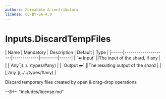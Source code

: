 ```yaml
---
authors: Formabble & contributors
license: CC-BY-SA-4.0
---
```



# Inputs.DiscardTempFiles

<div class="sh-parameters" markdown="1">
| Name | Mandatory | Description | Default | Type |
|------|---------------------|-------------|---------|------|
| `⬅️ Input` ||The input of the shard, if any | | [`Any`](../../types/#any) |
| `Output ➡️` ||The resulting output of the shard | | [`Any`](../../types/#any) |

</div>

Discard temporary files created by open & drag-drop operations

--8<-- "includes/license.md"

